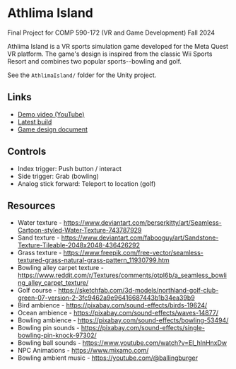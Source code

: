 # Athlima Island
Final Project for COMP 590-172 (VR and Game Development) Fall 2024

Athlima Island is a VR sports simulation game developed for the Meta Quest VR platform. The game's design is inspired from the classic Wii Sports Resort and combines two popular sports--bowling and golf.

See the `AthlimaIsland/` folder for the Unity project.

## Links

- [Demo video (YouTube)](https://www.youtube.com/watch?v=VXwKhjz48Iw)
- [Latest build](https://github.com/gchuaunc/athlima-island/releases/tag/v0.2)
- [Game design document](https://docs.google.com/document/d/1gvu2F3gKH0GtKuKFMrxkykR1Q2ozOP3gYcQDcLEvfk0/edit?tab=t.0)

## Controls

- Index trigger: Push button / interact
- Side trigger: Grab (bowling)
- Analog stick forward: Teleport to location (golf)

## Resources

- Water texture - https://www.deviantart.com/berserkitty/art/Seamless-Cartoon-styled-Water-Texture-743787929
- Sand texture - https://www.deviantart.com/fabooguy/art/Sandstone-Texture-Tileable-2048x2048-436426292
- Grass texture - https://www.freepik.com/free-vector/seamless-textured-grass-natural-grass-pattern_11930799.htm
- Bowling alley carpet texture - https://www.reddit.com/r/Textures/comments/otpl6b/a_seamless_bowling_alley_carpet_texture/
- Golf course - https://sketchfab.com/3d-models/northland-golf-club-green-07-version-2-3fc9462a9e96416687443b1b34ea39b9
- Bird ambience - https://pixabay.com/sound-effects/birds-19624/
- Ocean ambience - https://pixabay.com/sound-effects/waves-14877/
- Bowling ambience - https://pixabay.com/sound-effects/bowling-53494/
- Bowling pin sounds - https://pixabay.com/sound-effects/single-bowling-pin-knock-97302/
- Bowling ball sounds - https://www.youtube.com/watch?v=El_hlnHnxDw
- NPC Animations - https://www.mixamo.com/
- Bowling ambient music - https://youtube.com/@ballingburger
